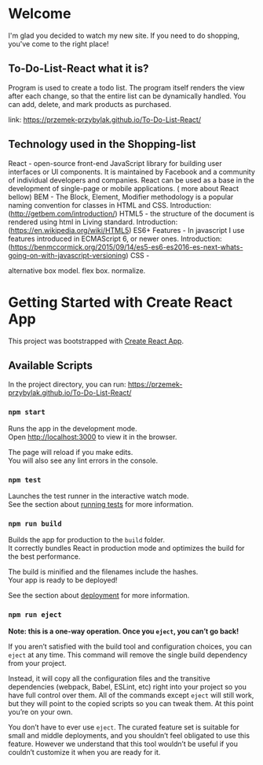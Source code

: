 # Welcome
I'm glad you decided to watch my new site.
If you need to do shopping, you've come to the right place!

## To-Do-List-React what it is?
Program is used to create a todo list.
The program itself renders the view after each change, so that the entire list can be dynamically handled.
You can add, delete, and mark products as purchased.

link: https://przemek-przybylak.github.io/To-Do-List-React/

## Technology used in the Shopping-list
React - open-source front-end JavaScript library for building user interfaces or UI components. It is maintained by Facebook and a community of individual developers and companies. React can be used as a base in the development of single-page or mobile applications. ( more about React bellow)
BEM - The Block, Element, Modifier methodology is a popular naming convention for classes in HTML and CSS. Introduction: (http://getbem.com/introduction/)
HTML5 - the structure of the document is rendered using html in Living standard. Introduction: (https://en.wikipedia.org/wiki/HTML5)
ES6+ Features - In javascript I use features introduced in ECMAScript 6, or newer ones. Introduction: (https://benmccormick.org/2015/09/14/es5-es6-es2016-es-next-whats-going-on-with-javascript-versioning)
CSS -

alternative box model.
flex box.
normalize.

# Getting Started with Create React App

This project was bootstrapped with [Create React App](https://github.com/facebook/create-react-app).

## Available Scripts

In the project directory, you can run: https://przemek-przybylak.github.io/To-Do-List-React/

### `npm start`

Runs the app in the development mode.\
Open [http://localhost:3000](http://localhost:3000) to view it in the browser.

The page will reload if you make edits.\
You will also see any lint errors in the console.

### `npm test`

Launches the test runner in the interactive watch mode.\
See the section about [running tests](https://facebook.github.io/create-react-app/docs/running-tests) for more information.

### `npm run build`

Builds the app for production to the `build` folder.\
It correctly bundles React in production mode and optimizes the build for the best performance.

The build is minified and the filenames include the hashes.\
Your app is ready to be deployed!

See the section about [deployment](https://facebook.github.io/create-react-app/docs/deployment) for more information.

### `npm run eject`

**Note: this is a one-way operation. Once you `eject`, you can’t go back!**

If you aren’t satisfied with the build tool and configuration choices, you can `eject` at any time. This command will remove the single build dependency from your project.

Instead, it will copy all the configuration files and the transitive dependencies (webpack, Babel, ESLint, etc) right into your project so you have full control over them. All of the commands except `eject` will still work, but they will point to the copied scripts so you can tweak them. At this point you’re on your own.

You don’t have to ever use `eject`. The curated feature set is suitable for small and middle deployments, and you shouldn’t feel obligated to use this feature. However we understand that this tool wouldn’t be useful if you couldn’t customize it when you are ready for it.

